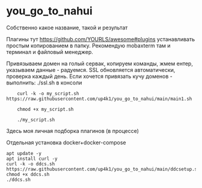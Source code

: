 # you_go_to_nahui
Собственно какое название, такой и результат

Плагины тут https://github.com/YOURLS/awesome#plugins устанавливать простым копированием в папку. Рекомендую mobaxterm там и терминал и файловый менеджер.


Привязываем домен на голый сервак, копируем команды, жмем ентер, указываем данные - радуемся. SSL обновляется автоматически, проверка каждый день. 
Если хочется привязать кучу доменов - выполнить: ./ssl.sh в консоли 

        curl -k -o my_script.sh https://raw.githubusercontent.com/up4k1/you_go_to_nahui/main/main1.sh

        chmod +x my_script.sh

        ./my_script.sh



Здесь моя личная подборка плагинов (в процессе)




Отдельная установка docker+docker-compose 
```
apt update -y
apt install curl -y
curl -k -o ddcs.sh https://raw.githubusercontent.com/up4k1/you_go_to_nahui/main/ddcsetup.sh
chmod +x ddcs.sh
./ddcs.sh
```
